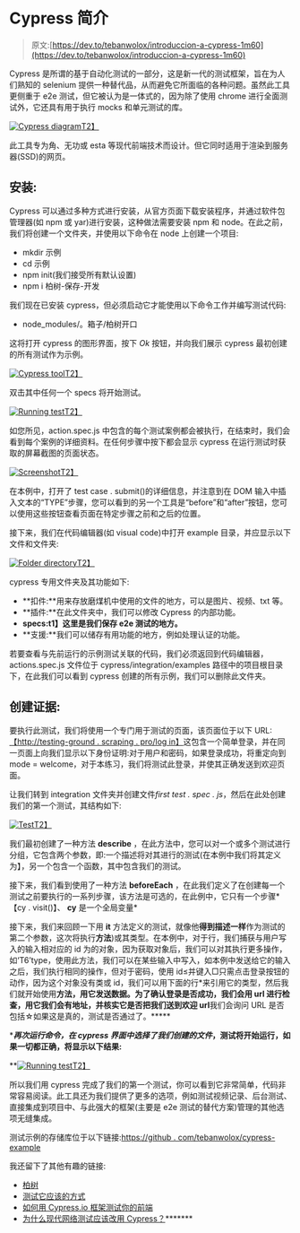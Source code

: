 # Cypress 简介

> 原文:[https://dev.to/tebanwolox/introduccion-a-cypress-1m60](https://dev.to/tebanwolox/introduccion-a-cypress-1m60)

Cypress 是所谓的基于自动化测试的一部分，这是新一代的测试框架，旨在为人们熟知的 selenium 提供一种替代品，从而避免它所面临的各种问题。虽然此工具更侧重于 e2e 测试，但它被认为是一体式的，因为除了使用 chrome 进行全面测试外，它还具有用于执行 mocks 和单元测试的库。

[![Cypress diagram](img/1b9750d057ce402622809aeaee45b472.png)T2】](https://res.cloudinary.com/practicaldev/image/fetch/s--u_BUt7Rv--/c_limit%2Cf_auto%2Cfl_progressive%2Cq_auto%2Cw_880/https://www.paradigmadigital.com/wp-content/uploads/2018/03/Cypress-1.png)

此工具专为角、无功或 esta 等现代前端技术而设计。但它同时适用于渲染到服务器(SSD)的网页。

## 安装:

Cypress 可以通过多种方式进行安装，从官方页面下载安装程序，并通过软件包管理器(如 npm 或 yar)进行安装，这种做法需要安装 npm 和 node。在此之前，我们将创建一个文件夹，并使用以下命令在 node 上创建一个项目:

*   mkdir 示例
*   cd 示例
*   npm init(我们接受所有默认设置)
*   npm i 柏树-保存-开发

我们现在已安装 cypress，但必须启动它才能使用以下命令工作并编写测试代码:

*   node_modules/。箱子/柏树开口

这将打开 cypress 的图形界面，按下 *Ok* 按钮，并向我们展示 cypress 最初创建的所有测试作为示例。

[![Cypress tool](img/3b9178abe52295b0ef2a56a6bcd2f7c9.png)T2】](https://res.cloudinary.com/practicaldev/image/fetch/s--pR-DocDl--/c_limit%2Cf_auto%2Cfl_progressive%2Cq_auto%2Cw_880/https://i.ibb.co/kgNNG7d/testing-Ex.png)

双击其中任何一个 specs 将开始测试。

[![Running test](img/20473a93c5c20762d044de5dec48339b.png)T2】](https://res.cloudinary.com/practicaldev/image/fetch/s--DRRv3IB---/c_limit%2Cf_auto%2Cfl_progressive%2Cq_66%2Cw_880/https://i.ibb.co/VWC8JH3/testExam.gif)

如您所见，action.spec.js 中包含的每个测试案例都会被执行，在结束时，我们会看到每个案例的详细资料。在任何步骤中按下都会显示 cypress 在运行测试时获取的屏幕截图的页面状态。

[![Screenshot](img/e368041b118bee205a78a5320f34435f.png)T2】](https://res.cloudinary.com/practicaldev/image/fetch/s--gX0S2hLA--/c_limit%2Cf_auto%2Cfl_progressive%2Cq_auto%2Cw_880/https://i.ibb.co/hZFz0Rd/Screen-Shot-2019-09-05-at-16-18-51.png)

在本例中，打开了 test case . submit()的详细信息，并注意到在 DOM 输入中插入文本的“TYPE”步骤，您可以看到的另一个工具是“before”和“after”按钮，您可以使用这些按钮查看页面在特定步骤之前和之后的位置。

接下来，我们在代码编辑器(如 visual code)中打开 example 目录，并应显示以下文件和文件夹:

[![Folder directory](img/7d85e2fa50164a9c0ecce37fab4c0c62.png)T2】](https://res.cloudinary.com/practicaldev/image/fetch/s--muYfnmEt--/c_limit%2Cf_auto%2Cfl_progressive%2Cq_auto%2Cw_880/https://b.imge.to/2019/09/12/vjKOGC.png)

cypress 专用文件夹及其功能如下:

*   **扣件:**用来存放磨煤机中使用的文件的地方，可以是图片、视频、txt 等。
*   **插件:**在此文件夹中，我们可以修改 Cypress 的内部功能。
*   **specs:t1】这里是我们保存 e2e 测试的地方。**
*   **支援:**我们可以储存有用功能的地方，例如处理认证的功能。

若要查看与先前运行的示例测试关联的代码，我们必须返回到代码编辑器，actions.spec.js 文件位于 cypress/integration/examples 路径中的项目根目录下，在此我们可以看到 cypress 创建的所有示例，我们可以删除此文件夹。

## [](#creando-pruebas)创建证据:

要执行此测试，我们将使用一个专门用于测试的页面，该页面位于以下 URL:[【http://testing-ground . scraping . pro/log in】](http://testing-ground.scraping.pro/login)这包含一个简单登录，并在同一页面上向我们显示以下身份证明:对于用户和密码，如果登录成功，将重定向到 mode = welcome，对于本练习，我们将测试此登录，并使其正确发送到欢迎页面。

让我们转到 integration 文件夹并创建文件*first test . spec . js*，然后在此处创建我们的第一个测试，其结构如下:

[![Test](img/e28138a4f2ade2b857131c6b7127528a.png)T2】](https://res.cloudinary.com/practicaldev/image/fetch/s--w5IeTnL7--/c_limit%2Cf_auto%2Cfl_progressive%2Cq_auto%2Cw_880/https://i.ibb.co/DryJwVD/test.png)

我们最初创建了一种方法 **describe** ，在此方法中，您可以对一个或多个测试进行分组，它包含两个参数，即:一个描述将对其进行的测试(在本例中我们将其定义为】，另一个包含一个函数，其中包含我们的测试。

接下来，我们看到使用了一种方法 **beforeEach** ，在此我们定义了在创建每一个测试之前要执行的一系列步骤，该方法是可选的，在此例中，它只有一个步骤*【cy . visit()】、 **cy** 是一个全局变量*

接下来，我们来回顾一下用 **it** 方法定义的测试，就像他**得到描述一样**作为测试的第二个参数，这次将执行**方法**)或其类型。在本例中，对于行，我们捕获与用户写入的输入相对应的 id 为的对象，因为获取对象后，我们可以对其执行更多操作，如‘T6’type，使用此方法，我们可以在某些输入中写入，如本例中发送给它的输入之后，我们执行相同的操作，但对于密码，使用 id≤并键入□只需点击登录按钮的动作，因为这个对象没有类或 id，我们可以用下面的行*来引用它的类型，然后我们就开始使用**方法，用它发送数据。为了确认登录是否成功，我们会用 **url** 进行检查，用它我们会有地址，并核实它是否把我们送到欢迎 url**我们会询问 URL 是否包括☆如果这是真的，测试是否通过了。*****

 *****再次运行命令*，在 cypress 界面中选择了我们创建的文件*，测试将开始运行，如果一切都正确，将显示以下结果:**

 **[![Running test](img/a791dfe6b4ea7bb91ad0418c14eb3a3b.png)T2】](https://res.cloudinary.com/practicaldev/image/fetch/s--aeIg1H6Z--/c_limit%2Cf_auto%2Cfl_progressive%2Cq_66%2Cw_880/https://i.ibb.co/wyBdwrj/Secondtest.gif)

所以我们用 cypress 完成了我们的第一个测试，你可以看到它非常简单，代码非常容易阅读。此工具还为我们提供了更多的选项，例如测试视频记录、后台测试、直接集成到项目中、与此强大的框架(主要是 e2e 测试的替代方案)管理的其他选项无缝集成。

测试示例的存储库位于以下链接:[https://github . com/tebanwolox/cypress-example](https://github.com/tebanwolox/cypress-example)

我还留下了其他有趣的链接:

*   [柏树](https://www.cypress.io)
*   [测试它应该的方式](https://www.youtube.com/watch?v=pJ349YntoIs&t=1900s)
*   [如何用 Cypress.io 框架测试你的前端](https://medium.com/free-code-camp/how-to-test-your-frontend-with-the-cypress-io-framework-f048070f4330)
*   [为什么现代网络测试应该改用 Cypress？](https://medium.com/@shivambharadwaj/https-medium-com-shivambharadwaj-why-you-should-switch-to-cypress-for-modern-web-testing-5d3739a19e6)*******